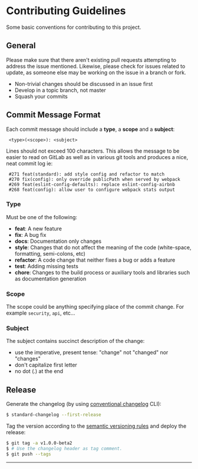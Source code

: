 # Contributing Guidelines

Some basic conventions for contributing to this project.

## General

Please make sure that there aren't existing pull requests attempting to address
the issue mentioned. Likewise, please check for issues related to update, as
someone else may be working on the issue in a branch or fork.

* Non-trivial changes should be discussed in an issue first
* Develop in a topic branch, not master
* Squash your commits

## Commit Message Format

Each commit message should include a **type**, a **scope** and a **subject**:

```
 <type>(<scope>): <subject>
```

Lines should not exceed 100 characters. This allows the message to be easier to
read on GitLab as well as in various git tools and produces a nice, neat commit
log ie:

```
 #271 feat(standard): add style config and refactor to match
 #270 fix(config): only override publicPath when served by webpack
 #269 feat(eslint-config-defaults): replace eslint-config-airbnb
 #268 feat(config): allow user to configure webpack stats output
```

### Type

Must be one of the following:

* **feat**: A new feature
* **fix**: A bug fix
* **docs**: Documentation only changes
* **style**: Changes that do not affect the meaning of the code (white-space,
  formatting, semi-colons, etc)
* **refactor**: A code change that neither fixes a bug or adds a feature
* **test**: Adding missing tests
* **chore**: Changes to the build process or auxiliary tools and libraries such
  as documentation generation

### Scope

The scope could be anything specifying place of the commit change. For example
`security`, `api`, etc...

### Subject

The subject contains succinct description of the change:

* use the imperative, present tense: "change" not "changed" nor "changes"
* don't capitalize first letter
* no dot (.) at the end


## Release

Generate the changelog (by using
[conventional changelog](https://github.com/conventional-changelog]) CLI):

```bash
$ standard-changelog --first-release
```

Tag the version according to the [semantic versioning rules](https://semver.org/)
and deploy the release:

```bash
$ git tag -a v1.0.0-beta2
$ # Use the changelog header as tag comment.
$ git push --tags
```

---

